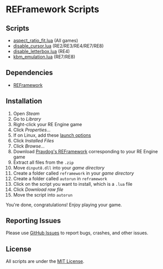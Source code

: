 # REFramework Scripts

## Scripts

- [aspect_ratio_fit.lua](https://github.com/grayespinoza/REScripts/blob/main/aspect_ratio_fit.lua) (All games)
- [disable_cursor.lua](https://github.com/grayespinoza/REScripts/blob/main/disable_cursor.lua) (RE2/RE3/RE4/RE7/RE8)
- [disable_letterbox.lua](https://github.com/grayespinoza/REScripts/blob/main/disable_letterbox.lua) (RE4)
- [kbm_emulation.lua](https://github.com/grayespinoza/REScripts/blob/main/kbm_emulation.lua) (RE7/RE8)

## Dependencies

- [REFramework](https://github.com/praydog/REFramework)

## Installation

1. Open _Steam_
2. Go to _Library_
3. Right-click your RE Engine game
4. Click _Properties..._
5. If on Linux, add these [launch options](https://github.com/praydog/REFramework?tab=readme-ov-file#protonlinux)
6. Click _Installed Files_
7. Click _Browse..._
8. Download [Praydog's REFramework](https://github.com/praydog/REFramework-nightly/releases) corresponding to your RE Engine game
9. Extract all files from the `.zip`
10. Move `dinput8.dll` into your _game directory_
11. Create a folder called `reframework` in your _game directory_
12. Create a folder called `autorun` in `reframework`
13. Click on the script you want to install, which is a `.lua` file
14. Click _Download raw file_
15. Move the script into `autorun`

You're done, congratulations! Enjoy playing your game.

## Reporting Issues

Please use [GitHub Issues](https://github.com/grayespinoza/REScripts/issues) to report bugs, crashes, and other issues.

## License

All scripts are under the [MIT License](https://github.com/grayespinoza/REScripts/blob/main/LICENSE).
